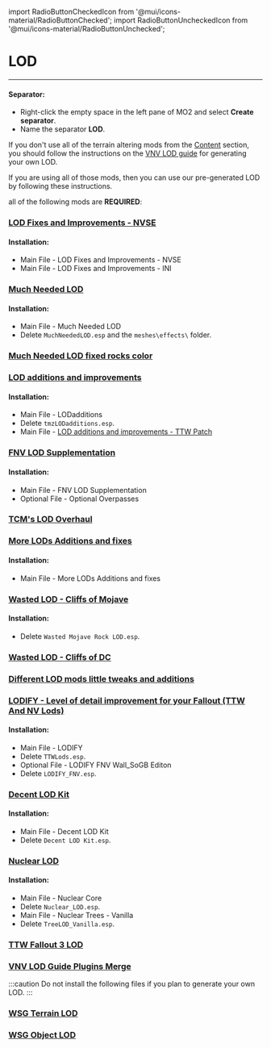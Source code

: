 ﻿import RadioButtonCheckedIcon from '@mui/icons-material/RadioButtonChecked';
import RadioButtonUncheckedIcon from '@mui/icons-material/RadioButtonUnchecked';

# LOD

---

#### Separator:

- Right-click the empty space in the left pane of MO2 and select **Create separator**.
- Name the separator **LOD**.

If you don't use all of the terrain altering mods from the [Content](content) section, you should follow the instructions on the [VNV LOD guide](https://vivanewvegas.moddinglinked.com/lod.html) for generating your own LOD.

If you are using all of those mods, then you can use our pre-generated LOD by following these instructions.

all of the following mods are **REQUIRED**:

### [LOD Fixes and Improvements - NVSE](https://www.nexusmods.com/newvegas/mods/84171)

#### Installation:

- Main File - LOD Fixes and Improvements - NVSE
- Main File - LOD Fixes and Improvements - INI

### [Much Needed LOD](https://www.nexusmods.com/newvegas/mods/64805)

#### Installation:

- Main File - Much Needed LOD
- Delete `MuchNeededLOD.esp` and the `meshes\effects\` folder.

### [Much Needed LOD fixed rocks color](https://www.nexusmods.com/newvegas/mods/81524)

### [LOD additions and improvements](https://www.nexusmods.com/newvegas/mods/61206)

#### Installation:

- Main File - LODadditions
- Delete `tmzLODadditions.esp`.
- Main File - [LOD additions and improvements - TTW Patch](https://www.nexusmods.com/newvegas/mods/79358?tab=files&file_id=1000145689&nmm=1)

### [FNV LOD Supplementation](https://www.nexusmods.com/newvegas/mods/72099)

#### Installation:

- Main File - FNV LOD Supplementation
- Optional File - Optional Overpasses

### [TCM's LOD Overhaul](https://www.nexusmods.com/newvegas/mods/70155)

### [More LODs Additions and fixes](https://www.nexusmods.com/newvegas/mods/81751)

#### Installation:

- Main File - More LODs Additions and fixes

### [Wasted LOD - Cliffs of Mojave](https://www.nexusmods.com/newvegas/mods/83316)

#### Installation:

- Delete `Wasted Mojave Rock LOD.esp`.

### [Wasted LOD - Cliffs of DC](https://www.nexusmods.com/newvegas/mods/79734)

### [Different LOD mods little tweaks and additions](https://www.nexusmods.com/newvegas/mods/81981)

### [LODIFY - Level of detail improvement for your Fallout (TTW And NV Lods)](https://www.nexusmods.com/newvegas/mods/84165)

#### Installation:

- Main File - LODIFY
- Delete `TTWLods.esp`.
- Optional File - LODIFY FNV Wall_SoGB Editon
- Delete `LODIFY_FNV.esp`.

### [Decent LOD Kit](https://www.nexusmods.com/newvegas/mods/88979)

#### Installation:

- Main File - Decent LOD Kit
- Delete `Decent LOD Kit.esp`.

### [Nuclear LOD](https://www.nexusmods.com/newvegas/mods/88902)

#### Installation:

- Main File - Nuclear Core
- Delete `Nuclear_LOD.esp`.
- Main File - Nuclear Trees - Vanilla
- Delete `TreeLOD_Vanilla.esp`.

### [TTW Fallout 3 LOD](https://www.nexusmods.com/newvegas/mods/90327)

### [VNV LOD Guide Plugins Merge](https://www.nexusmods.com/newvegas/mods/79358)

:::caution
Do not install the following files if you plan to generate your own LOD.
:::

### [WSG Terrain LOD](https://www.nexusmods.com/newvegas/mods/79005?tab=files&file_id=1000154382&nmm=1)

### [WSG Object LOD](https://www.nexusmods.com/newvegas/mods/79005?tab=files&file_id=1000154381&nmm=1)
